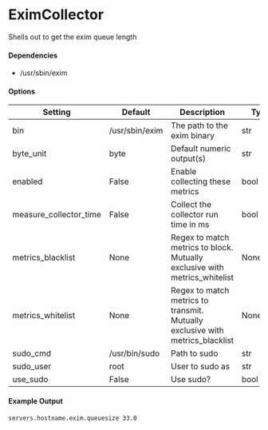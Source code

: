 <!--This file was generated from the python source
Please edit the source to make changes
-->
EximCollector
=====

Shells out to get the exim queue length

#### Dependencies

 * /usr/sbin/exim


#### Options

Setting | Default | Description | Type
--------|---------|-------------|-----
bin | /usr/sbin/exim | The path to the exim binary | str
byte_unit | byte | Default numeric output(s) | str
enabled | False | Enable collecting these metrics | bool
measure_collector_time | False | Collect the collector run time in ms | bool
metrics_blacklist | None | Regex to match metrics to block. Mutually exclusive with metrics_whitelist | NoneType
metrics_whitelist | None | Regex to match metrics to transmit. Mutually exclusive with metrics_blacklist | NoneType
sudo_cmd | /usr/bin/sudo | Path to sudo | str
sudo_user | root | User to sudo as | str
use_sudo | False | Use sudo? | bool

#### Example Output

```
servers.hostname.exim.queuesize 33.0
```

